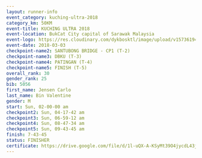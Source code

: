 ```yaml
--- 
layout: runner-info 
event_category: kuching-ultra-2018 
category_km: 50KM 
event-title: KUCHING ULTRA 2018 
event-location: BukCat City capital of Sarawak Malaysia 
event-logo: https://res.cloudinary.com/dykbosktl/image/upload/v1573619473/Logo/kuching-ultra-2018-logo_tlpvm5.png 
event-date: 2018-03-03 
checkpoint-name2: SANTUBONG BRIDGE - CP1 (T-2) 
checkpoint-name3: DBKU (T-3) 
checkpoint-name4: PATINGAN (T-4) 
checkpoint-name5: FINISH (T-5) 
overall_rank: 30
gender_rank: 25
bib: 5056
first_name: Jensen Carlo
last_name: Bin Valentine
gender: M
start: Sun, 02-00-00 am
checkpoint2: Sun, 04-17-42 am
checkpoint3: Sun, 06-59-12 am
checkpoint4: Sun, 08-47-34 am
checkpoint5: Sun, 09-43-45 am
finish: 7-43-45
status: FINISHER
certificate: https://drive.google.com/file/d/1l-uQX-A-KSyMt39O4jycdL43jFkZ0lo/view?usp=sharing
--- 
```

